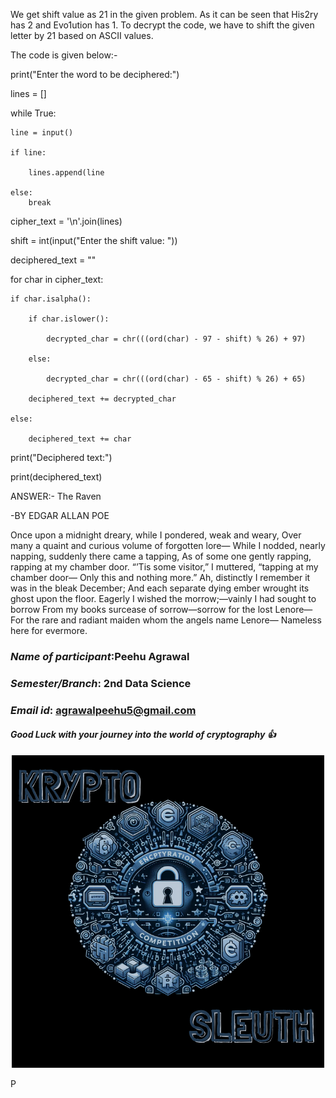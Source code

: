 We get shift value as 21 in the given problem.
As it can be seen that His2ry has 2 and Evo1ution has 1.
To decrypt the code, we have to shift the given letter by 21 based on ASCII values.

The code is given below:-


print("Enter the word to be deciphered:")

lines = []

while True:

    line = input()
    
    if line:
    
        lines.append(line
        
    else:
        break
        
cipher_text = '\n'.join(lines)

shift = int(input("Enter the shift value: "))

deciphered_text = ""

for char in cipher_text:

    if char.isalpha(): 
    
        if char.islower():
        
            decrypted_char = chr(((ord(char) - 97 - shift) % 26) + 97)
            
        else:
        
            decrypted_char = chr(((ord(char) - 65 - shift) % 26) + 65)
            
        deciphered_text += decrypted_char
        
    else:
    
        deciphered_text += char

print("Deciphered text:")

print(deciphered_text)


ANSWER:-
The Raven

-BY EDGAR ALLAN POE

Once upon a midnight dreary, while I pondered, weak and weary, Over many a
quaint and curious volume of forgotten lore— While I nodded, nearly napping,
suddenly there came a tapping, As of some one gently rapping, rapping at my
chamber door. “’Tis some visitor,” I muttered, “tapping at my chamber
door— Only this and nothing more.”
Ah, distinctly I remember it was in the bleak December; And each
separate dying ember wrought its ghost upon the floor. Eagerly I wished
the morrow;—vainly I had sought to borrow From my books surcease of sorrow—sorrow for the lost Lenore— For the rare and radiant maiden whom
the angels name Lenore— Nameless here for evermore.

### *Name of participant*:Peehu Agrawal
### *Semester/Branch*: 2nd Data Science
### *Email id*: agrawalpeehu5@gmail.com

#### *_Good Luck with your journey into the world of cryptography 👍_*

<p align="center">
  <img src=https://github.com/left01205/Assets/blob/main/Krypto_Sleuth_event_logo_read.png>
</p>P
